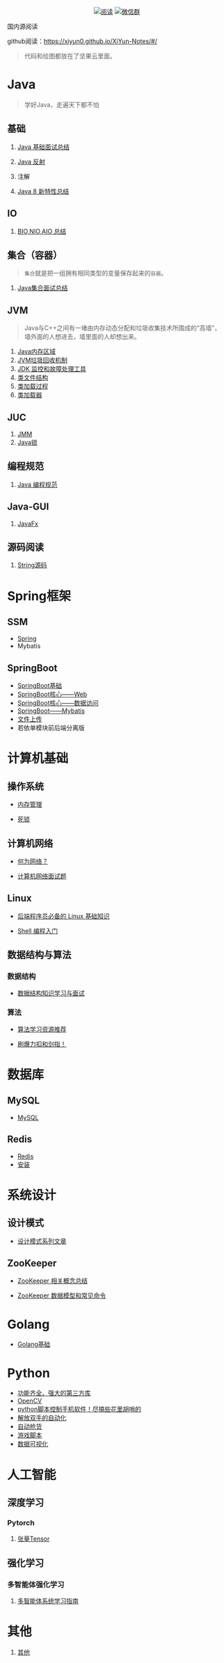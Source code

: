 <p align="center">
  <a href="https://github.com/XiYun0/MultiAgentLearning "><img src="https://img.shields.io/badge/阅读-read-brightgreen.svg" alt="阅读"></a>
  <a href="#联系我"><img src="https://img.shields.io/badge/chat-微信群-blue.svg" alt="微信群"></a>
</p>


国内源阅读

github阅读：https://xiyun0.github.io/XiYun-Notes/#/





> 代码和绘图都放在了坚果云里面。

# Java

> 学好Java，走遍天下都不怕

## 基础

1. [Java 基础面试总结](java/base/Java基础.md)

2. [Java 反射](java/base/Java反射.md)

3. 注解

4. [Java 8 新特性总结](java/What's%20New%20in%20JDK8/Java8Tutorial.md)

   

## IO

1. [BIO,NIO,AIO 总结 ](java/BIO-NIO-AIO.md)

## 集合（容器）

> `集合`就是把一组拥有相同类型的变量保存起来的`容器`。

1. [Java集合面试总结](java/base/Java集合.md)

## JVM

>Java与C++之间有一堵由内存动态分配和垃圾收集技术所围成的“高墙”，墙外面的人想进去，墙里面的人却想出来。

1. [Java内存区域](java/jvm/Java内存区域.md)
2. [JVM垃圾回收机制](java/jvm/JVM垃圾回收机制.md)
3. [JDK 监控和故障处理工具](java/jvm/JDK监控和故障处理工具总结.md)
4. [类文件结构](java/jvm/类文件结构.md)
5. [类加载过程](java/jvm/类加载过程.md)
6. [类加载器](java/jvm/类加载器.md)

## JUC

1. [JMM](java/juc/JMM.md)
2. [Java锁](java/juc/Java锁.md)

## 编程规范

1. [Java 编程规范](java/Java编程规范.md)

## Java-GUI

1. [JavaFx](java/gui/JavaFx.md)

## 源码阅读

1. [String源码](java/base/String源码.md)

# Spring框架

## SSM

- [Spring](system-design/framework/spring/Spring.md)
- Mybatis

## SpringBoot

- [SpringBoot基础](system-design/framework/spring/SpringBoot基础.md)
- [SpringBoot核心——Web](system-design/framework/spring/SpringBoot核心——Web.md)
- [SpringBoot核心——数据访问](system-design/framework/spring/SpringBoot核心——数据访问.md)
- [SpringBoot——Mybatis](system-design/framework/spring/SpringBoot——Mybatis.md)
- [文件上传](system-design/framework/spring/SpringBoot文件上传.md)
- 若依单模块前后端分离版

# 计算机基础

## 操作系统

- [内存管理](operating-system/内存管理.md)

- [死锁](operating-system/死锁.md)

## 计算机网络

- [何为网络？](network/何为网络.md)

- [计算机网络面试题]()

## Linux

- [后端程序员必备的 Linux 基础知识](operating-system/后端程序员必备的Linux基础知识.md)  

- [Shell 编程入门](operating-system/Shell.md) 

## 数据结构与算法

### 数据结构

- [数据结构知识学习与面试](dataStructures-algorithms/数据结构.md)

### 算法

- [算法学习资源推荐](dataStructures-algorithms/算法学习资源推荐.md)

- [刷爆力扣和剑指！](dataStructures-algorithms/刷爆力扣和剑指！.md)

# 数据库

## MySQL

- [MySQL](database/MySQL.md)

## Redis

- [Redis ](database/Redis.md)
- [安装](database/redis/Redis安装.md)

# 系统设计

## 设计模式

- [设计模式系列文章](system-design/设计模式.md)

## ZooKeeper

- [ZooKeeper 相关概念总结](system-design/framework/ZooKeeper.md)

- [ZooKeeper 数据模型和常见命令](system-design/framework/ZooKeeper数据模型和常见命令.md)



# Golang

- [Golang基础](golang/Golang基础.md)

# Python

- [功能齐全、强大的第三方库](python/第三方库.md)
- [OpenCV](python/OpenCV.md)
- [python脚本控制手机软件！尽搞些花里胡哨的](python/python脚本控制手机软件.md)
- [解放双手的自动化](python/自动化.md)
- [自动抢货](python/自动抢货.md)
- [游戏脚本](python/游戏脚本.md)
- [数据可视化](python/数据可视化.md)



# 人工智能

## 深度学习

### Pytorch

1. [张量Tensor](ai/deeplearning/pytorch/张量Tensor.md)

## 强化学习



### 多智能体强化学习

1. [多智能体系统学习指南](https://xiyun0.github.io/MultiAgentLearning/#/)

# 其他

1. [其他](others.md)